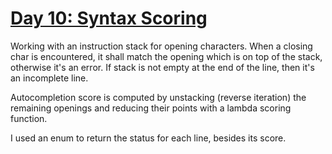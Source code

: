 # [Day 10: Syntax Scoring](https://adventofcode.com/2021/day/10)

Working with an instruction stack for opening characters. 
When a closing char is encountered, it shall match the opening which is on top of the stack, otherwise it's an error.
If stack is not empty at the end of the line, then it's an incomplete line.

Autocompletion score is computed by unstacking (reverse iteration) the remaining openings and reducing their points 
with a lambda scoring function.

I used an enum to return the status for each line, besides its score.